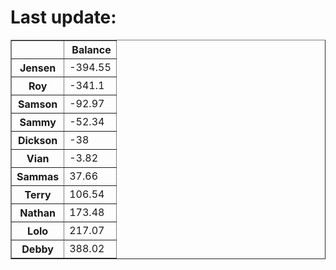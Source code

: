 <H1>Last update: </H1><table border="1" class="dataframe">
  <thead>
    <tr style="text-align: right;">
      <th></th>
      <th>Balance</th>
    </tr>
  </thead>
  <tbody>
    <tr>
      <th>Jensen</th>
      <td>-394.55</td>
    </tr>
    <tr>
      <th>Roy</th>
      <td>-341.1</td>
    </tr>
    <tr>
      <th>Samson</th>
      <td>-92.97</td>
    </tr>
    <tr>
      <th>Sammy</th>
      <td>-52.34</td>
    </tr>
    <tr>
      <th>Dickson</th>
      <td>-38</td>
    </tr>
    <tr>
      <th>Vian</th>
      <td>-3.82</td>
    </tr>
    <tr>
      <th>Sammas</th>
      <td>37.66</td>
    </tr>
    <tr>
      <th>Terry</th>
      <td>106.54</td>
    </tr>
    <tr>
      <th>Nathan</th>
      <td>173.48</td>
    </tr>
    <tr>
      <th>Lolo</th>
      <td>217.07</td>
    </tr>
    <tr>
      <th>Debby</th>
      <td>388.02</td>
    </tr>
  </tbody>
</table>